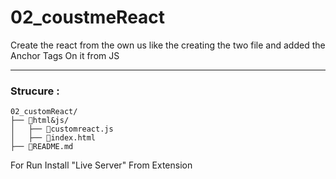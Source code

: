 # 02_coustmeReact

Create the react from the own us like the creating the two file and added the Anchor Tags On it from JS

---
### Strucure :


```
02_customReact/
├── 📁html&js/
│   ├── 📝customreact.js
│   ├── 📝index.html
├── 📝README.md
```

For Run Install "Live Server" From Extension
